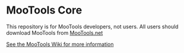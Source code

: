 MooTools Core
=============
This repository is for MooTools developers, not users.
All users should download MooTools from [MooTools.net](http://mootools.net "MooTools")

[See the MooTools Wiki for more information](http://github.com/mootools/mootools-core/wikis)
